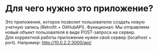 # Для чего нужно это приложение?
Это приложение, которое позволит пользователю создать новую учетную запись (Retrofit + GitHubAPI). 
Функционал: Мы отправляем новый объект пользователя в виде POST-запроса на сервер. <br>
Для корректной работы приложение нужен свой сервер (localhost + port). Например: http://10.0.2.2:3000/api/
